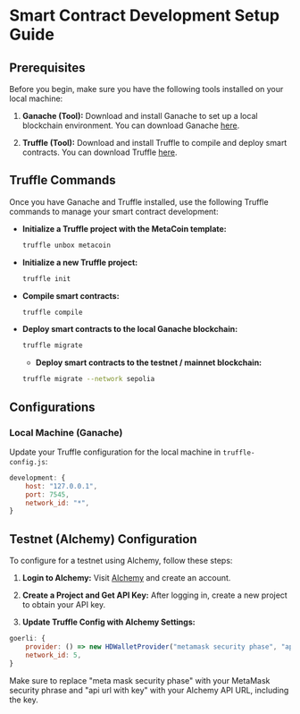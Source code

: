 # Smart Contract Development Setup Guide

## Prerequisites

Before you begin, make sure you have the following tools installed on your local machine:

1. **Ganache (Tool):** Download and install Ganache to set up a local blockchain environment. You can download Ganache [here](https://ganache.io/).

2. **Truffle (Tool):** Download and install Truffle to compile and deploy smart contracts. You can download Truffle [here](https://www.trufflesuite.com/truffle).

## Truffle Commands

Once you have Ganache and Truffle installed, use the following Truffle commands to manage your smart contract development:

- **Initialize a Truffle project with the MetaCoin template:**

  ```bash
  truffle unbox metacoin
  ```

- **Initialize a new Truffle project:**

  ```bash
  truffle init
  ```

- **Compile smart contracts:**

  ```bash
  truffle compile
  ```

- **Deploy smart contracts to the local Ganache blockchain:**
  ```bash
  truffle migrate
  ```

  - **Deploy smart contracts to the testnet / mainnet blockchain:**
  ```bash
  truffle migrate --network sepolia
  ```


## Configurations

### Local Machine (Ganache)

Update your Truffle configuration for the local machine in `truffle-config.js`:

````javascript
development: {
    host: "127.0.0.1",
    port: 7545,
    network_id: "*",
}
````

## Testnet (Alchemy) Configuration

To configure for a testnet using Alchemy, follow these steps:

1. **Login to Alchemy:** Visit [Alchemy](https://alchemyapi.io/) and create an account.

2. **Create a Project and Get API Key:** After logging in, create a new project to obtain your API key.

3. **Update Truffle Config with Alchemy Settings:**

```javascript
goerli: {
    provider: () => new HDWalletProvider("metamask security phase", "api url with key"),
    network_id: 5,
}
```

Make sure to replace "meta mask security phase" with your MetaMask security phrase and "api url with key" with your Alchemy API URL, including the key.

